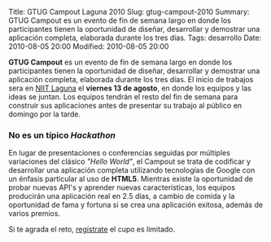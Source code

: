 Title: GTUG Campout Laguna 2010
Slug: gtug-campout-2010
Summary: GTUG Campout es un evento de fin de semana largo en donde los participantes tienen la oportunidad de diseñar, desarrollar y demostrar una aplicación completa, elaborada durante los tres días.
Tags: desarrollo
Date: 2010-08-05 20:00
Modified: 2010-08-05 20:00


**GTUG Campout** es un evento de fin de semana largo en donde los participantes tienen la oportunidad de diseñar, desarrollar y demostrar una aplicación completa, elaborada durante los tres días. El inicio de trabajos sera en [NIIT Laguna](http://www.niit-laguna.com/) el **viernes 13 de agosto**, en donde los equipos y las ideas se juntan. Los equipos tendrán el resto del fin de semana para construir sus aplicaciones antes de presentar su trabajo al público en domingo por la tarde.

### No es un típico _Hackathon_

En lugar de presentaciones o conferencias seguidas por múltiples variaciones del clásico _"Hello World"_, el Campout se trata de codificar y desarrollar una aplicación completa utilizando tecnologías de Google con un énfasis particular al uso de **HTML5**. Mientras existe la oportunidad de probar nuevas API's y aprender nuevas características, los equipos producirán una aplicación real en 2.5 días, a cambio de comida y la oportunidad de fama y fortuna si se crea una aplicación exitosa, además de varios premios.

Si te agrada el reto, [regístrate](http://www.laguna-gtug.org/) el cupo es limitado.
